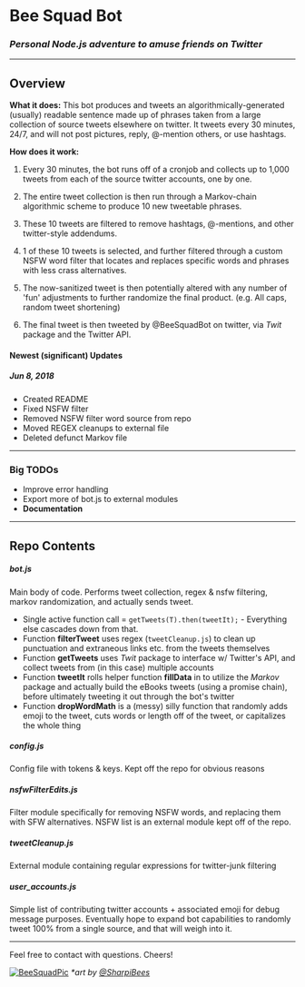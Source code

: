 # Bee Squad Bot

### *Personal Node.js adventure to amuse friends on Twitter*

---

## Overview

**What it does:** This bot produces and tweets an algorithmically-generated (usually) readable sentence made up of phrases taken from a large collection of source tweets elsewhere on twitter. It tweets every 30 minutes, 24/7, and will not post pictures, reply, @-mention others, or use hashtags.

**How does it work:**

1. Every 30 minutes, the bot runs off of a cronjob and collects up to 1,000 tweets from each of the source twitter accounts, one by one.

2. The entire tweet collection is then run through a Markov-chain algorithmic scheme to produce 10 new tweetable phrases.

3. These 10 tweets are filtered to remove hashtags, @-mentions, and other twitter-style addendums.

4. 1 of these 10 tweets is selected, and further filtered through a custom NSFW word filter that locates and replaces specific words and phrases with less crass alternatives.

5. The now-sanitized tweet is then potentially altered with any number of 'fun' adjustments to further randomize the final product. (e.g. All caps, random tweet shortening)

6. The final tweet is then tweeted by @BeeSquadBot on twitter, via *Twit* package and the Twitter API.

#### Newest (significant) Updates

##### Jun 8, 2018

* Created README
* Fixed NSFW filter
* Removed NSFW filter word source from repo
* Moved REGEX cleanups to external file
* Deleted defunct Markov file

---

### Big TODOs

* Improve error handling
* Export more of bot.js to external modules
* **Documentation**

---

## Repo Contents

##### bot.js

Main body of code. Performs tweet collection, regex & nsfw filtering, markov randomization, and actually sends tweet.

* Single active function call = `getTweets(T).then(tweetIt);` - Everything else cascades down from that.
* Function **filterTweet** uses regex (`tweetCleanup.js`) to clean up punctuation and extraneous links etc. from the tweets themselves
* Function **getTweets** uses *Twit* package to interface w/ Twitter's API, and collect tweets from (in this case) multiple accounts
* Function **tweetIt** rolls helper function **fillData** in to utilize the *Markov* package and actually build the eBooks tweets (using a promise chain), before ultimately tweeting it out through the bot's twitter
* Function **dropWordMath** is a (messy) silly function that randomly adds emoji to the tweet, cuts words or length off of the tweet, or capitalizes the whole thing

##### config.js

Config file with tokens & keys. Kept off the repo for obvious reasons

##### nsfwFilterEdits.js

Filter module specifically for removing NSFW words, and replacing them with SFW alternatives. NSFW list is an external module kept off of the repo.

##### tweetCleanup.js

External module containing regular expressions for twitter-junk filtering

##### user_accounts.js

Simple list of contributing twitter accounts + associated emoji for debug message purposes. Eventually hope to expand bot capabilities to randomly tweet 100% from a single source, and that will weigh into it.

---

Feel free to contact with questions. Cheers!

[![BeeSquadPic](https://cdn.discordapp.com/attachments/279406927140749313/916184920236384316/OYUP2gCc_400x400.png)](https://twitter.com/BeeSquadBot)
*\*art by [@SharpiBees](https://twitter.com/sharpibees)*
